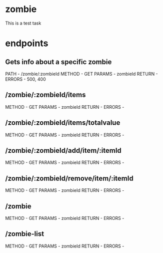 # zombie
This is a test task

# endpoints

## Gets info about a specific zombie
PATH - /zombie/:zombieId
METHOD - GET
PARAMS - zombieId
RETURN -
ERRORS - 500, 400


## /zombie/:zombieId/items

METHOD - GET
PARAMS - zombieId
RETURN -
ERRORS -

## /zombie/:zombieId/items/totalvalue

METHOD - GET
PARAMS - zombieId
RETURN -
ERRORS -

## /zombie/:zombieId/add/item/:itemId

METHOD - GET
PARAMS - zombieId
RETURN -
ERRORS -

## /zombie/:zombieId/remove/item/:itemId

METHOD - GET
PARAMS - zombieId
RETURN -
ERRORS -

## /zombie

METHOD - GET
PARAMS - zombieId
RETURN -
ERRORS -

## /zombie-list

METHOD - GET
PARAMS - zombieId
RETURN -
ERRORS -